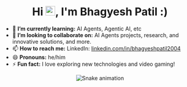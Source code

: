 <h1 align="center">Hi <img src="https://emojis.slackmojis.com/emojis/images/1536351075/4594/blob-wave.gif" width="25"/>, I'm Bhagyesh Patil :) </h1>

- 🌱 **I’m currently learning:** AI Agents, Agentic AI, etc
- 👯 **I’m looking to collaborate on:** AI Agents projects, research, and innovative solutions, and more.
- 📫 **How to reach me:** LinkedIn: [ linkedin.com/in/bhagyeshpatil2004 ](https://www.linkedin.com/in/bhagyeshpatil2004/)
- 😄 **Pronouns:** he/him
- ⚡ **Fun fact:** I love exploring new technologies and video gaming!

<!-- Snake Game Repo View -->

<div align="center">
  <img src="https://profile-readme-generator.com/assets/snake.svg" alt="Snake animation" />
</div>


<!---
BhagyeshPatil2004/BhagyeshPatil2004 is a ✨ special ✨ repository because its `README.md` (this file) appears on your GitHub profile.
You can click the Preview link to take a look at your changes.
--->
